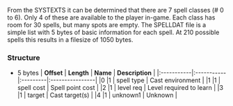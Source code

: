 From the SYSTEXTS it can be determined that there are 7 spell classes (# 0 to 6). Only 4 of these are available to the player in-game. Each class has room for 30 spells, but many spots are empty. The SPELLDAT file is a simple list with 5 bytes of basic information for each spell. At 210 possible spells this results in a filesize of 1050 bytes.

### Structure ###
  * 5 bytes
| **Offset** | **Length** | **Name** | **Description** |
|:-----------|:-----------|:---------|:----------------|
|0           |1           | spell type | Cast environment |
|1           |1           | spell cost | Spell point cost |
|2           |1           | level req | Level required to learn |
|3           |1           | target   | Cast target(s)  |
|4           |1           | unknown1 | Unknown         |